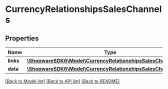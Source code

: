 # CurrencyRelationshipsSalesChannels

## Properties
Name | Type | Description | Notes
------------ | ------------- | ------------- | -------------
**links** | [**\ShopwareSDK6\Model\CurrencyRelationshipsSalesChannelsLinks**](CurrencyRelationshipsSalesChannelsLinks.md) |  | [optional] 
**data** | [**\ShopwareSDK6\Model\CurrencyRelationshipsSalesChannelsData[]**](CurrencyRelationshipsSalesChannelsData.md) |  | [optional] 

[[Back to Model list]](../../README.md#documentation-for-models) [[Back to API list]](../../README.md#documentation-for-api-endpoints) [[Back to README]](../../README.md)


